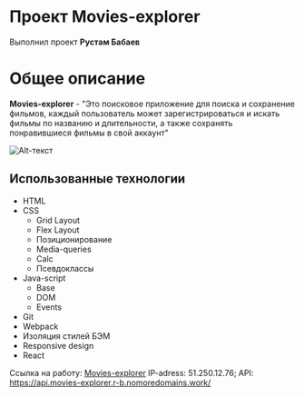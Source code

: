 Проект Movies-explorer
==================

Выполнил проект **Рустам Бабаев**


Общее описание
==============
**Movies-explorer** - "Это поисковое приложение для поиска и сохранение фильмов, каждый пользователь может зарегистрироваться и искать фильмы по названию и длительности, а также сохранять понравившиеся фильмы в свой аккаунт"


![Alt-текст](https://i.postimg.cc/FFYQnXxH/movies-explorer.png "Movies-explorer")

## Использованные технологии

* HTML
* CSS
    * Grid Layout
    * Flex Layout
    * Позиционирование
    * Media-queries
    * Calc
    * Псевдоклассы
* Java-script
    * Base
    * DOM
    * Events
* Git
* Webpack
* Изоляция стилей БЭМ
* Responsive design
* React

Ссылка на работу: [Movies-explorer](https://movies-explorer.babaev.nomoredomains.work/)
IP-adress: 51.250.12.76;
API: https://api.movies-explorer.r-b.nomoredomains.work/